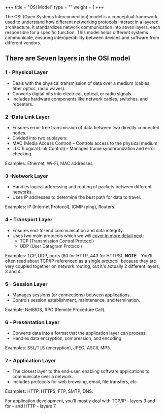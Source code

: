 +++
title = "OSI Model"
type = ""
weight = 1
+++
 
The OSI (Open Systems Interconnection) model is a conceptual framework used to understand how different networking protocols interact in a layered architecture. It standardizes network communication into seven layers, each responsible for a specific function. This model helps different systems communicate, ensuring interoperability between devices and software from different vendors.

## There are Seven layers in the OSI model

### 1 - Physical Layer

* Deals with the physical transmission of data over a medium (cables, fiber optics, radio waves).
* Converts digital bits into electrical, optical, or radio signals.
* Includes hardware components like network cables, switches, and repeaters.

### 2 -Data Link Layer

* Ensures error-free transmission of data between two directly connected nodes.
* Divided into two sublayers:
* MAC (Media Access Control) – Controls access to the physical medium.
* LLC (Logical Link Control) – Manages frame synchronization and error checking.

Examples: Ethernet, Wi-Fi, MAC addresses.

### 3 -Network Layer

* Handles logical addressing and routing of packets between different networks.
* Uses IP addresses to determine the best path for data to travel.

Examples: IP (Internet Protocol), ICMP (ping), Routers.

### 4 - Transport Layer

* Ensures end-to-end communication and data integrity.
* Uses two main protocols which we will [cover in more detail next](2-tcp-and-udp):
  * TCP (Transmission Control Protocol) 
  * UDP (User Datagram Protocol)

Examples: TCP, UDP, ports (80 for HTTP, 443 for HTTPS).
 **NOTE** - You'll often read about TCP/IP referenced as a single protocol, because they are very coupled together on network routing, but it's actually 2 different layers, 3 and 4.

### 5 - Session Layer

* Manages sessions (or connections) between applications.
* Controls session establishment, maintenance, and termination.

Example: NetBIOS, RPC (Remote Procedure Call).

### 6 - Presentation Layer

* Converts data into a format that the application layer can process.
* Handles data encryption, compression, and encoding.

Examples: SSL/TLS (encryption), JPEG, ASCII, MP3.

### 7 - Application Layer

* The closest layer to the end-user, enabling software applications to communicate over a network.
* Includes protocols for web browsing, email, file transfers, etc.

Examples: HTTP, HTTPS, FTP, SMTP, DNS.


For application development, you'll mostly deal with TCP/IP - layers 3 and for - and HTTP - layers 7.
